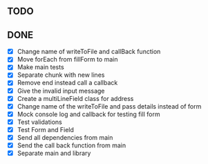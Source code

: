## TODO

## DONE
  - [x] Change name of writeToFile and callBack function
  - [x] Move forEach from fillForm to main
  - [x] Make main tests
  - [x] Separate chunk with new lines
  - [x] Remove end instead call a callback
  - [x] Give the invalid input message 
  - [x] Create a multiLineField class for address
  - [x] Change name of the writeToFile and pass details instead of form
  - [x] Mock console log and callback for testing fill form
  - [x] Test validations 
  - [x] Test Form and Field
  - [x] Send all dependencies from main
  - [x] Send the call back function from main
  - [x] Separate main and library